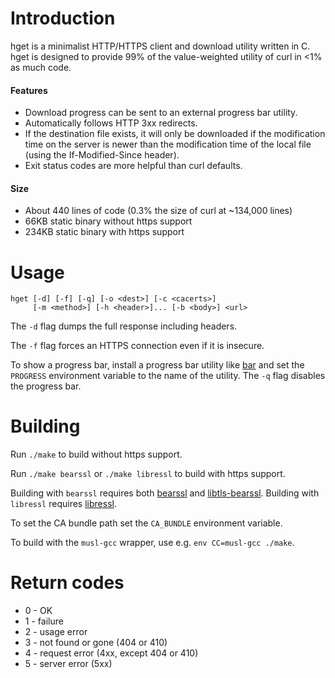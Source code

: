 # Introduction

hget is a minimalist HTTP/HTTPS client and download utility written in C.
hget is designed to provide 99% of the value-weighted utility of curl in
<1% as much code.

#### Features
* Download progress can be sent to an external progress bar utility.
* Automatically follows HTTP 3xx redirects.
* If the destination file exists, it will only be downloaded if the modification
  time on the server is newer than the modification time of the local file
  (using the If-Modified-Since header).
* Exit status codes are more helpful than curl defaults.

#### Size
* About 440 lines of code (0.3% the size of curl at ~134,000 lines)
* 66KB static binary without https support
* 234KB static binary with https support


# Usage

    hget [-d] [-f] [-q] [-o <dest>] [-c <cacerts>]
         [-m <method>] [-h <header>]... [-b <body>] <url>

The `-d` flag dumps the full response including headers.

The `-f` flag forces an HTTPS connection even if it is insecure.

To show a progress bar, install a progress bar utility like
[bar](https://github.com/clark800/bar) and set the `PROGRESS` environment
variable to the name of the utility. The `-q` flag disables the progress bar.


# Building

Run `./make` to build without https support.

Run `./make bearssl` or `./make libressl` to build with https support.

Building with `bearssl` requires both [bearssl](https://bearssl.org/)
and [libtls-bearssl](https://github.com/michaelforney/libtls-bearssl).
Building with `libressl` requires [libressl](http://www.libressl.org/).

To set the CA bundle path set the `CA_BUNDLE` environment variable.

To build with the `musl-gcc` wrapper, use e.g. `env CC=musl-gcc ./make`.


# Return codes

* 0 - OK
* 1 - failure
* 2 - usage error
* 3 - not found or gone (404 or 410)
* 4 - request error (4xx, except 404 or 410)
* 5 - server error (5xx)
